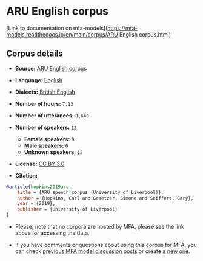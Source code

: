 
# ARU English corpus

[Link to documentation on mfa-models](https://mfa-models.readthedocs.io/en/main/corpus/ARU English corpus.html)

## Corpus details

- **Source:** [ARU English corpus](http://datacat.liverpool.ac.uk/681/)
- **Language:** [English](https://en.wikipedia.org/wiki/English_language)
- **Dialects:** [British English](https://en.wikipedia.org/wiki/British_English)
- **Number of hours:** `7.13`
- **Number of utterances:** `8,640`
- **Number of speakers:** `12`
  - **Female speakers:** `0`
  - **Male speakers:** `0`
  - **Unknown speakers:** `12`
- **License:** [CC BY 3.0](https://creativecommons.org/licenses/by/3.0/)

- **Citation:**
```bibtex
@article{hopkins2019aru,
	title = {ARU speech corpus (University of Liverpool)},
	author = {Hopkins, Carl and Graetzer, Simone and Seiffert, Gary},
	year = {2019},
	publisher = {University of Liverpool}
}

```

- Please, note that no corpora are hosted by MFA, please see the link above for accessing the data.

- If you have comments or questions about using this corpus for MFA, you can check [previous MFA model discussion posts](https://github.com/MontrealCorpusTools/mfa-models/discussions?discussions_q=ARU+English+corpus) or create [a new one](https://github.com/MontrealCorpusTools/mfa-models/discussions/new).
